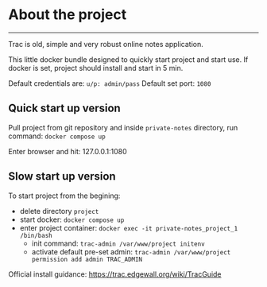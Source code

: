 
# About the project
----
Trac is old, simple and very robust online notes application. 

This little docker bundle designed to quickly start project and start use. If docker is set, project should install and start in 5 min. 

Default credentials are: `u/p: admin/pass`
Default set port: `1080`

## Quick start up version

Pull project from git repository and inside `private-notes` directory, run command:
`docker compose up`

Enter browser and hit: 127.0.0.1:1080 


## Slow start up version 

To start project from the begining:
 * delete directory `project`
 * start docker: `docker compose up`
 * enter project container: `docker exec -it private-notes_project_1 /bin/bash`
   * init command: `trac-admin /var/www/project initenv`
   * activate default pre-set admin: `trac-admin /var/www/project permission add admin TRAC_ADMIN`


Official install guidance: https://trac.edgewall.org/wiki/TracGuide 

